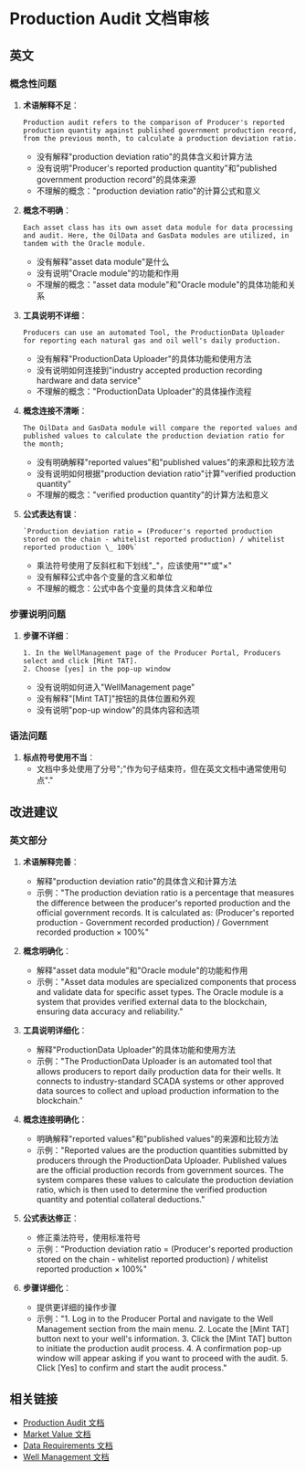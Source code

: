 # Production Audit 文档审核

## 英文

### 概念性问题

1. **术语解释不足**：
   ```
   Production audit refers to the comparison of Producer's reported production quantity against published government production record, from the previous month, to calculate a production deviation ratio.
   ```
   - 没有解释"production deviation ratio"的具体含义和计算方法
   - 没有说明"Producer's reported production quantity"和"published government production record"的具体来源
   - 不理解的概念："production deviation ratio"的计算公式和意义

2. **概念不明确**：
   ```
   Each asset class has its own asset data module for data processing and audit. Here, the OilData and GasData modules are utilized, in tandem with the Oracle module.
   ```
   - 没有解释"asset data module"是什么
   - 没有说明"Oracle module"的功能和作用
   - 不理解的概念："asset data module"和"Oracle module"的具体功能和关系

3. **工具说明不详细**：
   ```
   Producers can use an automated Tool, the ProductionData Uploader for reporting each natural gas and oil well's daily production.
   ```
   - 没有解释"ProductionData Uploader"的具体功能和使用方法
   - 没有说明如何连接到"industry accepted production recording hardware and data service"
   - 不理解的概念："ProductionData Uploader"的具体操作流程

4. **概念连接不清晰**：
   ```
   The OilData and GasData module will compare the reported values and published values to calculate the production deviation ratio for the month;
   ```
   - 没有明确解释"reported values"和"published values"的来源和比较方法
   - 没有说明如何根据"production deviation ratio"计算"verified production quantity"
   - 不理解的概念："verified production quantity"的计算方法和意义

5. **公式表达有误**：
   ```
   `Production deviation ratio = (Producer's reported production stored on the chain - whitelist reported production) / whitelist reported production \_ 100%`
   ```
   - 乘法符号使用了反斜杠和下划线"\_"，应该使用"*"或"×"
   - 没有解释公式中各个变量的含义和单位
   - 不理解的概念：公式中各个变量的具体含义和单位

### 步骤说明问题

1. **步骤不详细**：
   ```
   1. In the WellManagement page of the Producer Portal, Producers select and click [Mint TAT].
   2. Choose [yes] in the pop-up window
   ```
   - 没有说明如何进入"WellManagement page"
   - 没有解释"[Mint TAT]"按钮的具体位置和外观
   - 没有说明"pop-up window"的具体内容和选项

### 语法问题

1. **标点符号使用不当**：
   - 文档中多处使用了分号";"作为句子结束符，但在英文文档中通常使用句点"."

## 改进建议

### 英文部分

1. **术语解释完善**：
   - 解释"production deviation ratio"的具体含义和计算方法
   - 示例："The production deviation ratio is a percentage that measures the difference between the producer's reported production and the official government records. It is calculated as: (Producer's reported production - Government recorded production) / Government recorded production × 100%"

2. **概念明确化**：
   - 解释"asset data module"和"Oracle module"的功能和作用
   - 示例："Asset data modules are specialized components that process and validate data for specific asset types. The Oracle module is a system that provides verified external data to the blockchain, ensuring data accuracy and reliability."

3. **工具说明详细化**：
   - 解释"ProductionData Uploader"的具体功能和使用方法
   - 示例："The ProductionData Uploader is an automated tool that allows producers to report daily production data for their wells. It connects to industry-standard SCADA systems or other approved data sources to collect and upload production information to the blockchain."

4. **概念连接明确化**：
   - 明确解释"reported values"和"published values"的来源和比较方法
   - 示例："Reported values are the production quantities submitted by producers through the ProductionData Uploader. Published values are the official production records from government sources. The system compares these values to calculate the production deviation ratio, which is then used to determine the verified production quantity and potential collateral deductions."

5. **公式表达修正**：
   - 修正乘法符号，使用标准符号
   - 示例："Production deviation ratio = (Producer's reported production stored on the chain - whitelist reported production) / whitelist reported production × 100%"

6. **步骤详细化**：
   - 提供更详细的操作步骤
   - 示例："1. Log in to the Producer Portal and navigate to the Well Management section from the main menu. 2. Locate the [Mint TAT] button next to your well's information. 3. Click the [Mint TAT] button to initiate the production audit process. 4. A confirmation pop-up window will appear asking if you want to proceed with the audit. 5. Click [Yes] to confirm and start the audit process."

## 相关链接

- [Production Audit 文档](https://docs.treasurenet.io/docs/assets/tat_mint/production_audit)
- [Market Value 文档](https://docs.treasurenet.io/docs/assets/tat_mint/market_value)
- [Data Requirements 文档](https://docs.treasurenet.io/docs/assets/tat_mint/data_requirements)
- [Well Management 文档](https://docs.treasurenet.io/docs/assets/tat_mint/wellmanagement) 